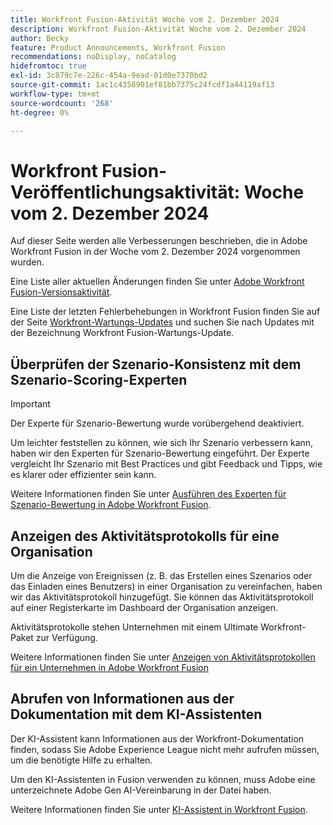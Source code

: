```yaml
---
title: Workfront Fusion-Aktivität Woche vom 2. Dezember 2024
description: Workfront Fusion-Aktivität Woche vom 2. Dezember 2024
author: Becky
feature: Product Announcements, Workfront Fusion
recommendations: noDisplay, noCatalog
hidefromtoc: true
exl-id: 3c879c7e-226c-454a-9ead-01d0e7370bd2
source-git-commit: 1ac1c4358901ef81bb7375c24fcdf1a44119af13
workflow-type: tm+mt
source-wordcount: '268'
ht-degree: 0%

---
```


# Workfront Fusion-Veröffentlichungsaktivität: Woche vom 2. Dezember 2024

Auf dieser Seite werden alle Verbesserungen beschrieben, die in Adobe Workfront Fusion in der Woche vom 2. Dezember 2024 vorgenommen wurden.

Eine Liste aller aktuellen Änderungen finden Sie unter [Adobe Workfront Fusion-Versionsaktivität](/help/workfront-fusion/fusion-product-releases/fusion-release-activity.md).

Eine Liste der letzten Fehlerbehebungen in Workfront Fusion finden Sie auf der Seite [Workfront-Wartungs-Updates](https://experienceleague.adobe.com/docs/workfront-known-issues/releases/current-updates.html) und suchen Sie nach Updates mit der Bezeichnung Workfront Fusion-Wartungs-Update.

## Überprüfen der Szenario-Konsistenz mit dem Szenario-Scoring-Experten

>[!IMPORTANT]
>
>Der Experte für Szenario-Bewertung wurde vorübergehend deaktiviert.

Um leichter feststellen zu können, wie sich Ihr Szenario verbessern kann, haben wir den Experten für Szenario-Bewertung eingeführt. Der Experte vergleicht Ihr Szenario mit Best Practices und gibt Feedback und Tipps, wie es klarer oder effizienter sein kann.

Weitere Informationen finden Sie unter [Ausführen des Experten für Szenario-Bewertung in Adobe Workfront Fusion](/help/workfront-fusion/manage-scenarios/run-scenario-scoring.md).

## Anzeigen des Aktivitätsprotokolls für eine Organisation

Um die Anzeige von Ereignissen (z. B. das Erstellen eines Szenarios oder das Einladen eines Benutzers) in einer Organisation zu vereinfachen, haben wir das Aktivitätsprotokoll hinzugefügt. Sie können das Aktivitätsprotokoll auf einer Registerkarte im Dashboard der Organisation anzeigen.

Aktivitätsprotokolle stehen Unternehmen mit einem Ultimate Workfront-Paket zur Verfügung.

Weitere Informationen finden Sie unter [Anzeigen von Aktivitätsprotokollen für ein Unternehmen in Adobe Workfront Fusion](/help/workfront-fusion/set-up-and-manage-workfront-fusion/set-up-and-manage-orgs-and-teams/set-up-orgs-teams-and-users/view-activity-logs-for-an-org.md)

## Abrufen von Informationen aus der Dokumentation mit dem KI-Assistenten

Der KI-Assistent kann Informationen aus der Workfront-Dokumentation finden, sodass Sie Adobe Experience League nicht mehr aufrufen müssen, um die benötigte Hilfe zu erhalten.

Um den KI-Assistenten in Fusion verwenden zu können, muss Adobe eine unterzeichnete Adobe Gen AI-Vereinbarung in der Datei haben.

Weitere Informationen finden Sie unter [KI-Assistent in Workfront Fusion](/help/workfront-fusion/manage-scenarios/fusion-ai-assistant.md).
